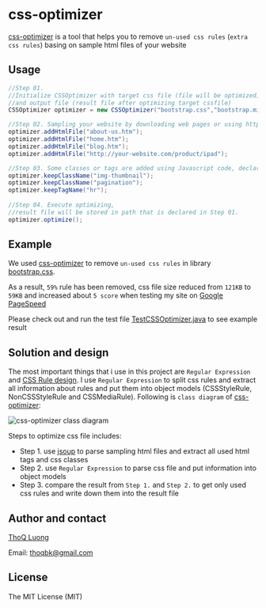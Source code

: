 # css-optimizer
[css-optimizer](https://github.com/thoqbk/css-optimizer) is a tool that helps you to remove `un-used css rules` (`extra css rules`) basing on sample html files of your website

## Usage

```java
//Step 01.
//Initialize CSSOptimizer with target css file (file will be optimized) 
//and output file (result file after optimizing target cssfile)
CSSOptimizer optimizer = new CSSOptimizer("bootstrap.css","bootstrap.min.css");

//Step 02. Sampling your website by downloading web pages or using http urls
optimizer.addHtmlFile("about-us.htm");
optimizer.addHtmlFile("home.htm");
optimizer.addHtmlFile("blog.htm");
optimizer.addHtmlFile("http://your-website.com/product/ipad");

//Step 03. Some classes or tags are added using Javascript code, declare them here:
optimizer.keepClassName("img-thumbnail");
optimizer.keepClassName("pagination");
optimizer.keepTagName("hr");
        
//Step 04. Execute optimizing, 
//result file will be stored in path that is declared in Step 01.
optimizer.optimize();
```

## Example

We used [css-optimizer](https://github.com/thoqbk/css-optimizer) to remove `un-used css rules` in library [bootstrap.css](http://getbootstrap.com/css/). 

As a result, `59%` rule has been removed, css file size reduced from `121KB` to `59KB` 
and increased about `5 score` when testing my site on [Google PageSpeed](https://developers.google.com/speed/pagespeed/insights/)

Please check out and run the test file [TestCSSOptimizer.java](https://github.com/thoqbk/css-optimizer/blob/master/src/test/java/com/megaads/css/optimizer/test/TestCSSOptimizer.java) to see example result

## Solution and design
The most important things that i use in this project are `Regular Expression` and [CSS Rule design](https://developer.mozilla.org/en-US/docs/Web/API/CSSRule). I use `Regular Expression` to split css rules and extract all information about rules and put them into object models (CSSStyleRule, NonCSSStyleRule and CSSMediaRule). Following is `class diagram` of [css-optimizer](https://github.com/thoqbk/css-optimizer):

![css-optimizer class diagram](https://github.com/thoqbk/css-optimizer/blob/master/src/main/resources/com/megaads/css/optimizer/resource/class-diagram.jpg)

Steps to optimize css file includes:
* Step 1. use [jsoup](http://jsoup.org/) to parse sampling html files and extract all used html tags and css classes
* Step 2. use `Regular Expression` to parse css file and put information into object models
* Step 3. compare the result from `Step 1.` and `Step 2.` to get only used css rules and write down them into the result file


## Author and contact
[ThoQ Luong](https://github.com/thoqbk/)

Email: thoqbk@gmail.com

## License

The MIT License (MIT)

